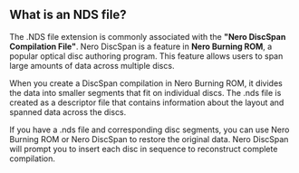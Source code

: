## What is an NDS file?

The .NDS file extension is commonly associated with the **"Nero DiscSpan Compilation File"**. Nero DiscSpan is a feature in **Nero Burning ROM**, a popular optical disc authoring program. This feature allows users to span large amounts of data across multiple discs.

When you create a DiscSpan compilation in Nero Burning ROM, it divides the data into smaller segments that fit on individual discs. The .nds file is created as a descriptor file that contains information about the layout and spanned data across the discs.

If you have a .nds file and corresponding disc segments, you can use Nero Burning ROM or Nero DiscSpan to restore the original data. Nero DiscSpan will prompt you to insert each disc in sequence to reconstruct complete compilation.
